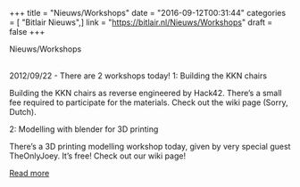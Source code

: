 +++
title = "Nieuws/Workshops"
date = "2016-09-12T00:31:44"
categories = [ "Bitlair Nieuws",]
link = "https://bitlair.nl/Nieuws/Workshops"
draft = false
+++

<div class="mw-content-ltr mw-parser-output" dir="ltr" lang="en"><p><a class="mw-selflink selflink">Nieuws/Workshops</a>
</p></div><div class="mw-content-ltr mw-parser-output" dir="ltr" lang="en"><p><br />
2012/09/22 - There are 2 workshops today!
1: Building the KKN chairs
</p><p>Building the KKN chairs as reverse engineered by Hack42. There’s a small fee required to participate for the materials. Check out the wiki page (Sorry, Dutch).
</p><p>2: Modelling with blender for 3D printing
</p><p>There’s a 3D printing modelling workshop today, given by very special guest TheOnlyJoey.  It’s free! Check out our wiki page!
</p></div>

[Read more](https://bitlair.nl/Nieuws/Workshops)